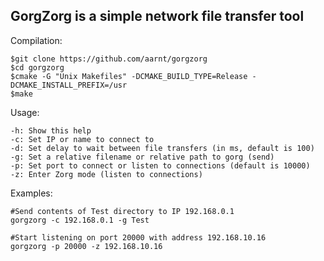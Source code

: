## GorgZorg is a simple network file transfer tool

Compilation:

```
$git clone https://github.com/aarnt/gorgzorg
$cd gorgzorg
$cmake -G "Unix Makefiles" -DCMAKE_BUILD_TYPE=Release -DCMAKE_INSTALL_PREFIX=/usr
$make
```

Usage:

    -h: Show this help
    -c: Set IP or name to connect to
    -d: Set delay to wait between file transfers (in ms, default is 100)
    -g: Set a relative filename or relative path to gorg (send)
    -p: Set port to connect or listen to connections (default is 10000)
    -z: Enter Zorg mode (listen to connections)


Examples:

```
#Send contents of Test directory to IP 192.168.0.1
gorgzorg -c 192.168.0.1 -g Test  

#Start listening on port 20000 with address 192.168.10.16
gorgzorg -p 20000 -z 192.168.10.16
```
